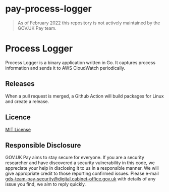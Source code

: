 # pay-process-logger

> As of February 2022 this repository is not actively maintained by the GOV.UK Pay team.

# Process Logger

Process Logger is a binary application written in Go. It captures process information and sends it to AWS CloudWatch periodically.

## Releases

When a pull request is merged, a Github Action will build packages for Linux and create a release.

## Licence
[MIT License](LICENSE)

## Responsible Disclosure
GOV.UK Pay aims to stay secure for everyone. If you are a security researcher and have discovered a security vulnerability in this code, we appreciate your help in disclosing it to us in a responsible manner. We will give appropriate credit to those reporting confirmed issues. Please e-mail gds-team-pay-security@digital.cabinet-office.gov.uk with details of any issue you find, we aim to reply quickly.
